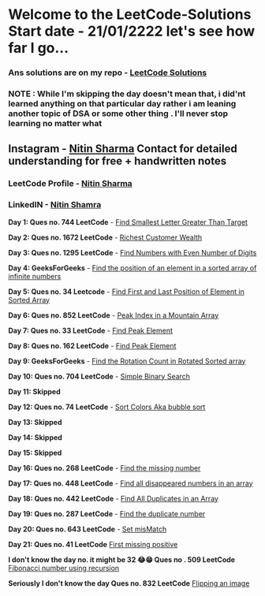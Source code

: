 # Welcome to the LeetCode-Solutions Start date - 21/01/2222 let's see how far I go...
### Ans solutions are on my repo - [LeetCode Solutions](https://github.com/nitin-787/LeetCode-Solutions)
### NOTE : While I'm skipping the day doesn't mean that, i did'nt learned anything on that particular day rather i am leaning another topic of DSA or some other thing . I'll never stop learning no matter what  

## Instagram - [Nitin Sharma](https://www.instagram.com/_nitin787/) Contact for detailed understanding for free + handwritten notes 
### LeetCode Profile - [Nitin Sharma](https://leetcode.com/nitin-787/)

### LinkedIN - [Nitin Shamra](https://www.linkedin.com/in/nitin787/)

**Day 1: Ques no. 744 LeetCode** - [Find Smallest Letter Greater Than Target](https://leetcode.com/problems/find-smallest-letter-greater-than-target/)

**Day 2: Ques no. 1672 LeetCode** - [Richest Customer Wealth](https://leetcode.com/problems/richest-customer-wealth/)

**Day 3: Ques no. 1295 LeetCode** - [Find Numbers with Even Number of Digits](https://leetcode.com/problems/find-numbers-with-even-number-of-digits/)

**Day 4: GeeksForGeeks** - [Find the position of an element in a sorted array of infinite numbers](https://www.geeksforgeeks.org/find-position-element-sorted-array-infinite-numbers/)

**Day 5: Ques no. 34 Leetcode** - [Find First and Last Position of Element in Sorted Array](https://leetcode.com/problems/find-first-and-last-position-of-element-in-sorted-array/)

**Day 6: Ques no. 852 LeetCode** - [Peak Index in a Mountain Array](https://leetcode.com/problems/peak-index-in-a-mountain-array/)

**Day 7: Ques no. 33 LeetCode** - [Find Peak Element](https://leetcode.com/problems/find-peak-element/)

**Day 8: Ques no. 162 LeetCode** - [Find Peak Element](https://leetcode.com/problems/find-peak-element/)

**Day 9: GeeksForGeeks** - [Find the Rotation Count in Rotated Sorted array](https://www.geeksforgeeks.org/find-rotation-count-rotated-sorted-array/)

**Day 10: Ques no. 704 LeetCode** - [Simple Binary Search](https://leetcode.com/problems/binary-search/)

**Day 11: Skipped**

**Day 12: Ques no. 74 LeetCode** - [Sort Colors Aka bubble sort](https://leetcode.com/problems/sort-colors/)

**Day 13: Skipped**

**Day 14: Skipped**

**Day 15: Skipped**

**Day 16: Ques no. 268 LeetCode** - [Find the missing number](https://leetcode.com/problems/missing-number/)

**Day 17: Ques no. 448 LeetCode** - [Find all disappeared numbers in an array](https://leetcode.com/problems/find-all-numbers-disappeared-in-an-array/)

**Day 18: Ques no. 442 LeetCode** - [Find All Duplicates in an Array](https://leetcode.com/problems/find-all-duplicates-in-an-array/)

**Day 19: Ques no. 287 LeetCode** - [Find the duplicate number](https://leetcode.com/problems/find-the-duplicate-number/)

**Day 20: Ques no. 643 LeetCode** - [Set misMatch](https://leetcode.com/problems/set-mismatch/)

**Day 21: Ques no. 41 LeetCode** [First missing positive](https://leetcode.com/problems/first-missing-positive/)

**I don't know the day no. it might be 32 😂😁 Ques no . 509 LeetCode** [Fibonacci number using recursion](https://leetcode.com/problems/fibonacci-number/)

**Seriously I don't know the day Ques no. 832 LeetCode** [Flipping an image](https://leetcode.com/problems/flipping-an-image/)
